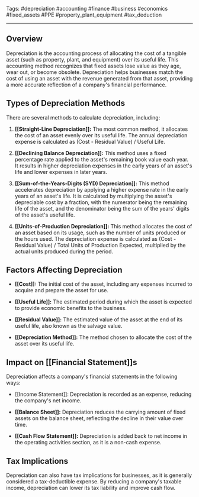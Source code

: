 Tags: #depreciation #accounting #finance #business #economics #fixed_assets #PPE #property_plant_equipment #tax_deduction

---

## Overview

Depreciation is the accounting process of allocating the cost of a tangible asset (such as property, plant, and equipment) over its useful life. This accounting method recognizes that fixed assets lose value as they age, wear out, or become obsolete. Depreciation helps businesses match the cost of using an asset with the revenue generated from that asset, providing a more accurate reflection of a company's financial performance.

## Types of Depreciation Methods

There are several methods to calculate depreciation, including:

1.  **[[Straight-Line Depreciation]]:** The most common method, it allocates the cost of an asset evenly over its useful life. The annual depreciation expense is calculated as (Cost - Residual Value) / Useful Life.
    
2.  **[[Declining Balance Depreciation]]:** This method uses a fixed percentage rate applied to the asset's remaining book value each year. It results in higher depreciation expenses in the early years of an asset's life and lower expenses in later years.
    
3.  **[[Sum-of-the-Years-Digits (SYD) Depreciation]]:** This method accelerates depreciation by applying a higher expense rate in the early years of an asset's life. It is calculated by multiplying the asset's depreciable cost by a fraction, with the numerator being the remaining life of the asset, and the denominator being the sum of the years' digits of the asset's useful life.
    
4.  **[[Units-of-Production Depreciation]]:** This method allocates the cost of an asset based on its usage, such as the number of units produced or the hours used. The depreciation expense is calculated as (Cost - Residual Value) / Total Units of Production Expected, multiplied by the actual units produced during the period.
    

## Factors Affecting Depreciation

-   **[[Cost]]:** The initial cost of the asset, including any expenses incurred to acquire and prepare the asset for use.
    
-   **[[Useful Life]]:** The estimated period during which the asset is expected to provide economic benefits to the business.
    
-   **[[Residual Value]]:** The estimated value of the asset at the end of its useful life, also known as the salvage value.
    
-   **[[Depreciation Method]]:** The method chosen to allocate the cost of the asset over its useful life.
    

## Impact on [[Financial Statement]]s

Depreciation affects a company's financial statements in the following ways:

-   [[Income Statement]]: Depreciation is recorded as an expense, reducing the company's net income.
    
-   **[[Balance Sheet]]:** Depreciation reduces the carrying amount of fixed assets on the balance sheet, reflecting the decline in their value over time.
    
-   **[[Cash Flow Statement]]:** Depreciation is added back to net income in the operating activities section, as it is a non-cash expense.
    

## Tax Implications

Depreciation can also have tax implications for businesses, as it is generally considered a tax-deductible expense. By reducing a company's taxable income, depreciation can lower its tax liability and improve cash flow.